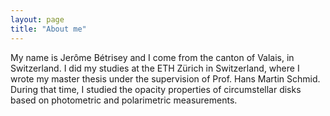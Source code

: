 ```yaml
---
layout: page
title: "About me"
---
```


My name is Jerôme Bétrisey and I come from the canton of Valais, in Switzerland. I did my studies at the ETH Zürich in Switzerland, where I wrote my master thesis under the supervision of Prof. Hans Martin Schmid. During that time, I studied the opacity properties of circumstellar disks based on photometric and polarimetric measurements.
